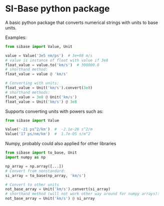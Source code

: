 # SI-Base python package

A basic python package that converts numerical strings with units to base units.

Examples:

```python
from sibase import Value, Unit

value = Value('3e5 nm/ps')  # 3e+08 m/s
# value is instance of float with value if 3e8
float_value = value.to('km/s')  # 300000.0
# shorthand method:
float_value = value @ 'km/s' 

# Converting with units:
float_value = Unit('km/s').convert(3e8)
# shorthand methods:
float_value = 3e8 @ Unit('km/s')
float_value = Unit('km/s') @ 3e8
```

Supports converting units with powers such as:

```python
from sibase import Value

Value('-21 ps^2/km')  #  -2.1e-26 s^2/m
Value('17 ps/nm/km')  #  1.7e-05 s/m^2
```

Numpy, probably could also applied for other libraries

```python
from sibase import to_base, Unit
import numpy as np

np_array = np.array([...])
# Convert from nonstandard:
si_array = to_base(np_array, 'km/s')

# Convert to other units
not_base_array = Unit('km/s').convert(si_array)
# shorthand method (will not work other way around for numpy arrays):
not_base_array = Unit('km/s') @ si_array
```